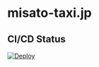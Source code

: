 # misato-taxi.jp

## CI/CD Status
[![Deploy](https://github.com/iitenkida7/misato-taxi.jp/actions/workflows/blank.yml/badge.svg)](https://github.com/iitenkida7/misato-taxi.jp/actions/workflows/blank.yml)
